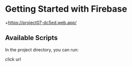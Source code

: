 # Getting Started with Firebase

+https://project07-dc5ed.web.app/

## Available Scripts

In the project directory, you can run:

click url 
